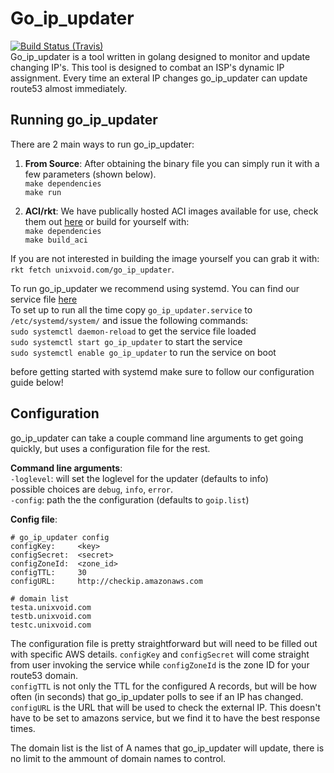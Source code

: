# Go_ip_updater
[![Build Status (Travis)](https://travis-ci.org/unixvoid/go_ip_updater.svg)](https://travis-ci.org/unixvoid/go_ip_updater)  
Go_ip_updater is a tool written in golang designed to monitor and update changing IP's.
This tool is designed to combat an ISP's dynamic IP assignment. Every time
an exteral IP changes go_ip_updater can update route53 almost immediately.


## Running go_ip_updater
There are 2 main ways to run go_ip_updater:  

1. **From Source**: After obtaining the binary file you can simply run it with a few
parameters (shown below).  
`make dependencies`  
`make run`

4. **ACI/rkt**: We have publically hosted ACI images available for use, check them
out [here](https://cryo.unixvoid.com/bin/rkt/go_ip_updater/) or build for yourself
with:  
`make dependencies`  
`make build_aci`  

If you are not interested in building the image yourself you can grab it with:  
`rkt fetch unixvoid.com/go_ip_updater`.  

To run go_ip_updater we recommend using systemd.  You can find our service file
[here](https://github.com/unixvoid/go_ip_updater/blob/master/deps/go_ip_updater.service)  
To set up to run all the time copy `go_ip_updater.service` to `/etc/systemd/system/`
and issue the following commands:  
`sudo systemctl daemon-reload` to get the service file loaded  
`sudo systemctl start go_ip_updater` to start the service  
`sudo systemctl enable go_ip_updater` to run the service on boot  

before getting started with systemd make sure to follow our configuration guide below!


## Configuration
go_ip_updater can take a couple command line arguments to get going quickly, but uses
a configuration file for the rest.  

**Command line arguments**:  
  `-loglevel`: will set the loglevel for the updater (defaults to info)  
    possible choices are `debug`, `info`, `error`.  
  `-config`: path the the configuration (defaults to `goip.list`)

**Config file**:  
```
# go_ip_updater config
configKey:     <key>
configSecret:  <secret>
configZoneId:  <zone_id>
configTTL:     30
configURL:     http://checkip.amazonaws.com

# domain list
testa.unixvoid.com
testb.unixvoid.com
testc.unixvoid.com

```
The configuration file is pretty straightforward but will need to be filled out
with specific AWS details.  `configKey` and `configSecret` will come straight from
user invoking the service while `configZoneId` is the zone ID for your route53 domain.  
`configTTL` is not only the TTL for the configured A records, but will be how often
(in seconds) that go_ip_updater polls to see if an IP has changed.  
`configURL` is the URL that will be used to check the external IP. This doesn't have
to be set to amazons service, but we find it to have the best response times.  

The domain list is the list of A names that go_ip_updater will update, there is no
limit to the ammount of domain names to control.
